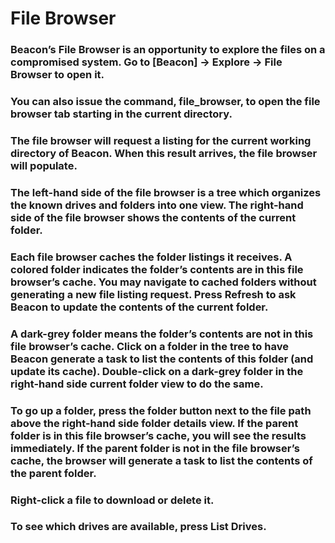 # File Browser

### Beacon’s File Browser is an opportunity to explore the files on a compromised system. Go to [Beacon] -> Explore -> File Browser to open it.

### You can also issue the command, file_browser, to open the file browser tab starting in the current directory.

### The file browser will request a listing for the current working directory of Beacon. When this result arrives, the file browser will populate.

### The left-hand side of the file browser is a tree which organizes the known drives and folders into one view. The right-hand side of the file browser shows the contents of the current folder.

### Each file browser caches the folder listings it receives. A colored folder indicates the folder’s contents are in this file browser’s cache. You may navigate to cached folders without generating a new file listing request. Press Refresh to ask Beacon to update the contents of the current folder.

### A dark-grey folder means the folder’s contents are not in this file browser’s cache. Click on a folder in the tree to have Beacon generate a task to list the contents of this folder (and update its cache). Double-click on a dark-grey folder in the right-hand side current folder view to do the same.

### To go up a folder, press the folder button next to the file path above the right-hand side folder details view. If the parent folder is in this file browser’s cache, you will see the results immediately. If the parent folder is not in the file browser’s cache, the browser will generate a task to list the contents of the parent folder.

### Right-click a file to download or delete it.

### To see which drives are available, press List Drives.
